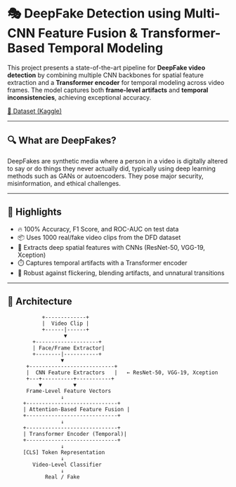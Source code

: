 # 🎭 DeepFake Detection using Multi-CNN Feature Fusion & Transformer-Based Temporal Modeling

This project presents a state-of-the-art pipeline for **DeepFake video detection** by combining multiple CNN backbones for spatial feature extraction and a **Transformer encoder** for temporal modeling across video frames. The model captures both **frame-level artifacts** and **temporal inconsistencies**, achieving exceptional accuracy.

[📂 Dataset (Kaggle)](https://www.kaggle.com/datasets/sanikatiwarekar/deep-fake-detection-dfd-entire-original-dataset)  

---

## 🔍 What are DeepFakes?

DeepFakes are synthetic media where a person in a video is digitally altered to say or do things they never actually did, typically using deep learning methods such as GANs or autoencoders. They pose major security, misinformation, and ethical challenges.

---

## 📌 Highlights

- 🔥 100% Accuracy, F1 Score, and ROC-AUC on test data
- 📦 Uses 1000 real/fake video clips from the DFD dataset
- 🧠 Extracts deep spatial features with CNNs (ResNet-50, VGG-19, Xception)
- ⏱️ Captures temporal artifacts with a Transformer encoder
- 🎯 Robust against flickering, blending artifacts, and unnatural transitions

---

## 🧱 Architecture

```text
           +-------------+
           |  Video Clip |
           +------|------+
                  ▼
        +--------------------+
        | Face/Frame Extractor|
        +--------|-----------+
                 ▼
      +---------------------------+
      |  CNN Feature Extractors   |   ← ResNet-50, VGG-19, Xception
      +---+----------+-----------+
          ▼          ▼
      Frame-Level Feature Vectors
                 ↓
     +-----------------------------+
     | Attention-Based Feature Fusion |
     +-----------------------------+
                 ↓
     +-----------------------------+
     | Transformer Encoder (Temporal)|
     +-----------------------------+
                 ↓
     [CLS] Token Representation
                 ↓
        Video-Level Classifier
                 ↓
            Real / Fake


